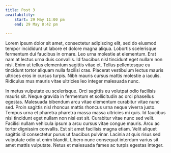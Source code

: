 ```yaml
---
title: Post 3
availability:
    start: 29 May 11:00 pm
    end: 29 May 8:42 pm

---
```


Lorem ipsum dolor sit amet, consectetur adipiscing elit, sed do eiusmod tempor incididunt ut labore et dolore magna aliqua. Lobortis scelerisque fermentum dui faucibus in ornare. Leo urna molestie at elementum. Erat nam at lectus urna duis convallis. Id faucibus nisl tincidunt eget nullam non nisi. Enim ut tellus elementum sagittis vitae et. Tellus pellentesque eu tincidunt tortor aliquam nulla facilisi cras. Placerat vestibulum lectus mauris ultrices eros in cursus turpis. Nibh mauris cursus mattis molestie a iaculis. Ridiculus mus mauris vitae ultricies leo integer malesuada nunc.

In metus vulputate eu scelerisque. Orci sagittis eu volutpat odio facilisis mauris sit. Neque gravida in fermentum et sollicitudin ac orci phasellus egestas. Malesuada bibendum arcu vitae elementum curabitur vitae nunc sed. Proin sagittis nisl rhoncus mattis rhoncus urna neque viverra justo. Tempus urna et pharetra pharetra massa massa ultricies mi quis. Id faucibus nisl tincidunt eget nullam non nisi est sit. Curabitur vitae nunc sed velit. Facilisi nullam vehicula ipsum a arcu cursus vitae congue mauris. Arcu ac tortor dignissim convallis. Est sit amet facilisis magna etiam. Velit aliquet sagittis id consectetur purus ut faucibus pulvinar. Lacinia at quis risus sed vulputate odio ut enim blandit. Libero nunc consequat interdum varius sit amet mattis vulputate. Netus et malesuada fames ac turpis egestas integer.
